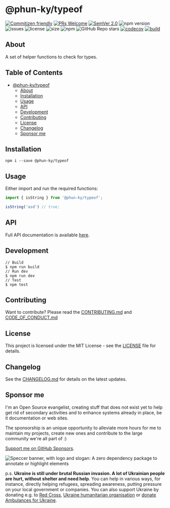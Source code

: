 # @phun-ky/typeof

[![Commitizen friendly](https://img.shields.io/badge/commitizen-friendly-brightgreen.svg)](http://commitizen.github.io/cz-cli/) [![PRs Welcome](https://img.shields.io/badge/PRs-welcome-green.svg)](http://makeapullrequest.com) [![SemVer 2.0](https://img.shields.io/badge/SemVer-2.0-green.svg)](http://semver.org/spec/v2.0.0.html) ![npm version](https://img.shields.io/npm/v/@phun-ky/typeof) ![issues](https://img.shields.io/github/issues/phun-ky/typeof) ![license](https://img.shields.io/npm/l/@phun-ky/typeof) ![size](https://img.shields.io/bundlephobia/min/@phun-ky/typeof) ![npm](https://img.shields.io/npm/dm/%40phun-ky/typeof) ![GitHub Repo stars](https://img.shields.io/github/stars/phun-ky/typeof) [![codecov](https://codecov.io/gh/phun-ky/typeof/graph/badge.svg?token=VA91DL7ZLZ)](https://codecov.io/gh/phun-ky/typeof) [![build](https://github.com/phun-ky/typeof/actions/workflows/check.yml/badge.svg)](https://github.com/phun-ky/typeof/actions/workflows/check.yml)

## About

A set of helper functions to check for types.

## Table of Contents<!-- omit from toc -->

- [@phun-ky/typeof](#phun-kytypeof)
  - [About](#about)
  - [Installation](#installation)
  - [Usage](#usage)
  - [API](#api)
  - [Development](#development)
  - [Contributing](#contributing)
  - [License](#license)
  - [Changelog](#changelog)
  - [Sponsor me](#sponsor-me)

## Installation

```shell-session
npm i --save @phun-ky/typeof
```

## Usage

Either import and run the required functions:

```javascript
import { isString } from '@phun-ky/typeof';

isString('asd') // true;
```

## API

Full API documentation is available [here](https://github.com/phun-ky/typeof/blob/main/api/README.md).

## Development

```
// Build
$ npm run build
// Run dev
$ npm run dev
// Test
$ npm test
```

## Contributing

Want to contribute? Please read the [CONTRIBUTING.md](https://github.com/phun-ky/typeof/blob/main/CONTRIBUTING.md) and [CODE_OF_CONDUCT.md](https://github.com/phun-ky/typeof/blob/main/CODE_OF_CONDUCT.md)

## License

This project is licensed under the MIT License - see the [LICENSE](https://github.com/phun-ky/typeof/blob/main/LICENSE) file for details.

## Changelog

See the [CHANGELOG.md](https://github.com/phun-ky/typeof/blob/main/CHANGELOG.md) for details on the latest updates.

## Sponsor me

I'm an Open Source evangelist, creating stuff that does not exist yet to help get rid of secondary activities and to enhance systems already in place, be it documentation or web sites.

The sponsorship is an unique opportunity to alleviate more hours for me to maintain my projects, create new ones and contribute to the large community we're all part of :)

[Support me on GitHub Sponsors](https://github.com/sponsors/phun-ky).

![Speccer banner, with logo and slogan: A zero dependency package to annotate or highlight elements](./public/typeof-banner.png)

p.s. **Ukraine is still under brutal Russian invasion. A lot of Ukrainian people are hurt, without shelter and need help**. You can help in various ways, for instance, directly helping refugees, spreading awareness, putting pressure on your local government or companies. You can also support Ukraine by donating e.g. to [Red Cross](https://www.icrc.org/en/donate/ukraine), [Ukraine humanitarian organisation](https://savelife.in.ua/en/donate-en/#donate-army-card-weekly) or [donate Ambulances for Ukraine](https://www.gofundme.com/f/help-to-save-the-lives-of-civilians-in-a-war-zone).
